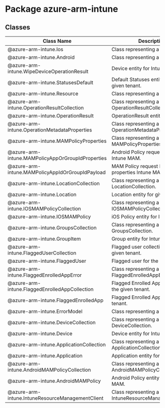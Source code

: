 # Package azure-arm-intune
## Classes
| Class Name | Description |
|---|---|
| @azure-arm-intune.Ios |Class representing a Ios.|
| @azure-arm-intune.Android |Class representing a Android.|
| @azure-arm-intune.WipeDeviceOperationResult |Device entity for Intune.|
| @azure-arm-intune.StatusesDefault |Default Statuses entity for the given tenant.|
| @azure-arm-intune.Resource |Class representing a Resource.|
| @azure-arm-intune.OperationResultCollection |Class representing a OperationResultCollection.|
| @azure-arm-intune.OperationResult |OperationResult entity for Intune.|
| @azure-arm-intune.OperationMetadataProperties |Class representing a OperationMetadataProperties.|
| @azure-arm-intune.MAMPolicyProperties |Class representing a MAMPolicyProperties.|
| @azure-arm-intune.MAMPolicyAppOrGroupIdProperties |Android Policy request body for Intune MAM.|
| @azure-arm-intune.MAMPolicyAppIdOrGroupIdPayload |MAM Policy request body for properties Intune MAM.|
| @azure-arm-intune.LocationCollection |Class representing a LocationCollection.|
| @azure-arm-intune.Location |Location entity for given tenant.|
| @azure-arm-intune.IOSMAMPolicyCollection |Class representing a IOSMAMPolicyCollection.|
| @azure-arm-intune.IOSMAMPolicy |iOS Policy entity for Intune MAM.|
| @azure-arm-intune.GroupsCollection |Class representing a GroupsCollection.|
| @azure-arm-intune.GroupItem |Group entity for Intune MAM.|
| @azure-arm-intune.FlaggedUserCollection |Flagged user collection for the given tenant.|
| @azure-arm-intune.FlaggedUser |Flagged user for the given tenant.|
| @azure-arm-intune.FlaggedEnrolledAppError |Class representing a FlaggedEnrolledAppError.|
| @azure-arm-intune.FlaggedEnrolledAppCollection |Flagged Enrolled App collection for the given tenant.|
| @azure-arm-intune.FlaggedEnrolledApp |Flagged Enrolled App for the given tenant.|
| @azure-arm-intune.ErrorModel |Class representing a ErrorModel.|
| @azure-arm-intune.DeviceCollection |Class representing a DeviceCollection.|
| @azure-arm-intune.Device |Device entity for Intune.|
| @azure-arm-intune.ApplicationCollection |Class representing a ApplicationCollection.|
| @azure-arm-intune.Application |Application entity for Intune MAM.|
| @azure-arm-intune.AndroidMAMPolicyCollection |Class representing a AndroidMAMPolicyCollection.|
| @azure-arm-intune.AndroidMAMPolicy |Android Policy entity for Intune MAM.|
| @azure-arm-intune.IntuneResourceManagementClient |Class representing a IntuneResourceManagementClient.|
